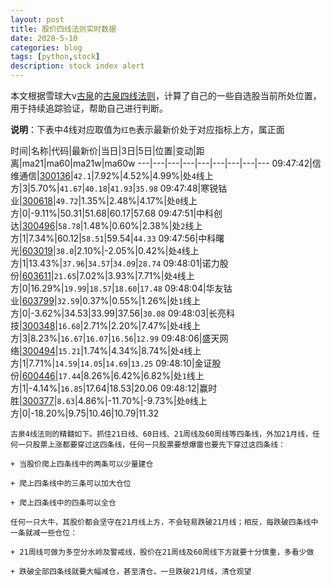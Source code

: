 ```yaml
---
layout: post
title: 股价四线法则实时数据
date: 2020-5-10
categories: blog
tags: [python,stock]
description: stock index alert
---
```



本文根据雪球大v[古泉](https://xueqiu.com/u/7148646888)的[古泉四线法则](https://xueqiu.com/7148646888/130498192)，计算了自己的一些自选股当前所处位置，用于持续追踪验证，帮助自己进行判断。

**说明**：下表中4线对应取值为`红色`表示最新价处于对应指标上方，属正面

时间|名称|代码|最新价|当日|3日|5日|位置|变动|距离|ma21|ma60|ma21w|ma60w
---|---|---|---|---|---|---|---|---
09:47:42|信维通信|[300136](https://xueqiu.com/S/SZ300136)|`42.1`|7.92%|4.52%|4.99%|处`4`线上方|3|5.70%|`41.67`|`40.18`|`41.93`|`35.98`
09:47:48|寒锐钴业|[300618](https://xueqiu.com/S/SZ300618)|`49.72`|1.35%|2.48%|4.17%|处`0`线上方|0|-9.11%|50.31|51.68|60.17|57.68
09:47:51|中科创达|[300496](https://xueqiu.com/S/SZ300496)|`58.78`|1.48%|0.60%|2.38%|处`2`线上方|1|7.34%|60.12|`58.51`|59.54|`44.33`
09:47:56|中科曙光|[603019](https://xueqiu.com/S/SH603019)|`38.0`|2.10%|-2.05%|0.42%|处`4`线上方|1|13.43%|`37.96`|`34.57`|`34.09`|`28.74`
09:48:01|诺力股份|[603611](https://xueqiu.com/S/SH603611)|`21.65`|7.02%|3.93%|7.71%|处`4`线上方|0|16.29%|`19.99`|`18.57`|`18.60`|`17.48`
09:48:04|华友钴业|[603799](https://xueqiu.com/S/SH603799)|`32.59`|0.37%|0.55%|1.26%|处`1`线上方|0|-3.62%|34.53|33.99|37.56|`30.08`
09:48:03|长亮科技|[300348](https://xueqiu.com/S/SZ300348)|`16.68`|2.71%|2.20%|7.47%|处`4`线上方|3|8.23%|`16.67`|`16.07`|`16.56`|`12.99`
09:48:06|盛天网络|[300494](https://xueqiu.com/S/SZ300494)|`15.21`|1.74%|4.34%|8.74%|处`4`线上方|1|7.71%|`14.59`|`14.05`|`14.69`|`13.25`
09:48:10|金证股份|[600446](https://xueqiu.com/S/SH600446)|`17.44`|8.26%|6.42%|6.82%|处`1`线上方|1|-4.14%|`16.85`|17.64|18.53|20.06
09:48:12|赢时胜|[300377](https://xueqiu.com/S/SZ300377)|`8.63`|4.86%|-11.70%|-9.73%|处`0`线上方|0|-18.20%|9.75|10.46|10.79|11.32

```
古泉4线法则的精髓如下。抓住21日线、60日线、21周线及60周线等四条线，外加21月线，任何一只股票上涨都要穿过这四条线，任何一只股票要想爆雷也要先下穿过这四条线：

+ 当股价爬上四条线中的两条可以少量建仓

+ 爬上四条线中的三条可以加大仓位

+ 爬上四条线中的四条可以全仓

任何一只大牛，其股价都会坚守在21月线上方，不会轻易跌破21月线；相反，每跌破四条线中一条就减一些仓位：

+ 21周线可做为多空分水岭及警戒线，股价在21周线及60周线下方就要十分慎重，多看少做

+ 跌破全部四条线就要大幅减仓，甚至清仓，一旦跌破21月线，清仓观望
```